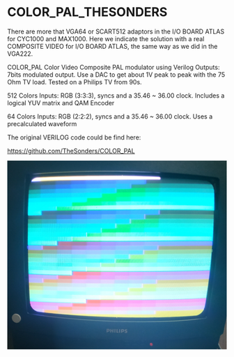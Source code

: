 # COLOR_PAL_THESONDERS

There are more that VGA64 or SCART512 adaptors in the I/O BOARD ATLAS for CYC1000 and MAX1000.
Here we indicate the solution with a real COMPOSITE VIDEO for I/O BOARD ATLAS, the same way as we did in the VGA222.

COLOR_PAL
Color Video Composite PAL modulator using Verilog
Outputs: 7bits modulated output.
Use a DAC to get about 1V peak to peak with the 75 Ohm TV load.
Tested on a Philips TV from 90s.

512 Colors
Inputs: RGB (3:3:3), syncs and a 35.46 ~ 36.00 clock.
Includes a logical YUV matrix and QAM Encoder

64 Colors
Inputs: RGB (2:2:2), syncs and a 35.46 ~ 36.00 clock.
Uses a precalculated waveform

The original VERILOG code could be find here:


https://github.com/TheSonders/COLOR_PAL

![THESONDERS COLOR PAL VALID FOR ALL FPGAS](https://github.com/AtlasFPGA/COLOR_PAL_THESONDERS/blob/main/THESONDERS_COLOR_PAL.jpg)
